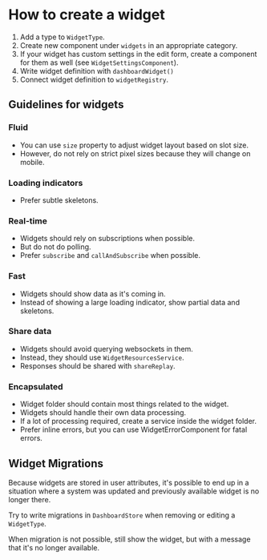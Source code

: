 # How to create a widget

1. Add a type to `WidgetType`.
2. Create new component under `widgets` in an appropriate category.
3. If your widget has custom settings in the edit form, create a component for them as well (see `WidgetSettingsComponent`).
4. Write widget definition with `dashboardWidget()`
5. Connect widget definition to `widgetRegistry`.

## Guidelines for widgets
### Fluid
* You can use `size` property to adjust widget layout based on slot size.
* However, do not rely on strict pixel sizes because they will change on mobile. 

### Loading indicators
* Prefer subtle skeletons.

### Real-time
* Widgets should rely on subscriptions when possible.
* But do not do polling.
* Prefer `subscribe` and `callAndSubscribe` when possible. 

### Fast
* Widgets should show data as it's coming in.
* Instead of showing a large loading indicator, show partial data and skeletons.

### Share data
* Widgets should avoid querying websockets in them. 
* Instead, they should use `WidgetResourcesService`.
* Responses should be shared with `shareReplay`.

### Encapsulated
* Widget folder should contain most things related to the widget.
* Widgets should handle their own data processing.
* If a lot of processing required, create a service inside the widget folder.
* Prefer inline errors, but you can use WidgetErrorComponent for fatal errors.

## Widget Migrations
Because widgets are stored in user attributes, it's possible to end up in a situation where a system was updated and previously available widget is no longer there.

Try to write migrations in `DashboardStore` when removing or editing a `WidgetType`.

When migration is not possible, still show the widget, but with a message that it's no longer available. 
